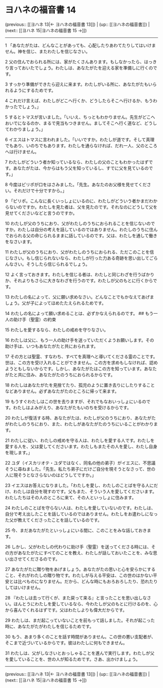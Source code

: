 # ヨハネの福音書 14

(previous:: [[ヨハネ 13|← ヨハネの福音書 13]]) | (up:: [[ヨハネの福音書]]) | (next:: [[ヨハネ 15|ヨハネの福音書 15 →]])

***


1 「あなたがたは、どんなことがあっても、心配したりあわてたりしてはいけません。神を信じ、またわたしを信じなさい。 

2 父の住んでおられる所には、家がたくさんあります。もしなかったら、はっきり言っておいたでしょう。わたしは、あなたがたを迎える家を準備しに行くのです。 

3 すっかり準備ができたら迎えに来ます。わたしがいる所に、あなたがたもいられるようにするためです。 

4 これだけ言えば、わたしがどこへ行くか、どうしたらそこへ行けるか、もうわかったでしょう。」 

5 するとトマスが言いました。「いいえ、ちっともわかりません。先生がどこへおいでになるのか、まるで見当もつきません。ましてそこへ行く道など、どうしてわかりましょう。」 

6 イエスはトマスに言われました。「いいですか。わたしが道です。そして真理でもあり、いのちでもあります。わたしを通らなければ、だれ一人、父のところへは行けません。 

7 わたしがどういう者か知っているなら、わたしの父のこともわかったはずです。あなたがたは、今からはもう父を知っているし、すでに父を見ているのです。」 

8 今度はピリポが口をはさみました。「先生。あなたのお父様を見せてください。それだけで十分ですから。」 

9 「ピリポ。こんなに長くいっしょにいるのに、わたしがどういう者かまだわからないのですか。わたしを見た者は、父を見たのです。それなのにどうして父を見せてくださいなどと言うのですか。 

10 わたしが父のうちにおり、父がわたしのうちにおられることを信じないのですか。わたしは自分の考えを話しているのではありません。わたしのうちに住んでおられる父の命じられるままに話しているのです。父は、わたしを通して働きをなさいます。 

11 わたしが父のうちにおり、父がわたしのうちにおられる、ただこのことを信じなさい。もし信じられないなら、わたしが行った力ある奇跡を思い出してごらんなさい。そうしたら信じられるでしょう。 

12 よく言っておきます。わたしを信じる者は、わたしと同じわざを行うばかりか、それよりもさらに大きなわざを行うのです。わたしが父のもとに行くからです。 

13 わたしの名によって、父に願い求めなさい。どんなことでもかなえてあげましょう。父が子によってほめたたえられるためです。 

14 わたしの名によって願い求めることは、必ずかなえられるのです。 ## もう一人の助け手（聖霊）の約束 

15 わたしを愛するなら、わたしの戒めを守りなさい。 

16 わたしは父に、もう一人の助け手を送っていただくようお願いします。その助け手は、いつもあなたがたと共におられます。 

17 その方とは聖霊、すなわち、すべてを真理へと導いてくださる霊のことです。世は、この方を受け入れることができません。この方を求めもしなければ、認めようともしないからです。しかし、あなたがたはこの方を知っています。あなたがたと共に住み、あなたがたのうちにおられるからです。 

18 わたしはあなたがたを見捨てたり、孤児のように置き去りにしたりすることなどありません。必ずあなたがたのところに帰って来ます。 

19 もうすぐわたしはこの世を去りますが、それでもなおいっしょにいるのです。わたしはよみがえり、あなたがたもいのちを受けるからです。 

20 わたしが復活する時、あなたがたは、わたしが父のうちにおり、あなたがたがわたしのうちにおり、また、わたしがあなたがたのうちにいることがわかります。 

21 わたしに従い、わたしの戒めを守る人は、わたしを愛する人です。わたしを愛する人を、父は愛してくださいます。わたしもまたその人を愛し、わたし自身を現します。」 

22 ユダ（イスカリオテ・ユダではなく、同名の他の弟子）がイエスに、不思議そうに尋ねました。「先生。私たち弟子にだけご自分を現そうとなさって、世の人に現そうとなさらないのはどうしてですか。」 

23 イエスはお答えになりました。「わたしを愛し、わたしのことばを守る人にだけ、わたしは自分を現すのです。父もまた、そういう人を愛してくださいます。わたしたちはその人のところに来て、その人といっしょに住みます。 

24 わたしのことばを守らない人は、わたしを愛していないのです。わたしは、自分で考え出したことを話しているのではありません。わたしをお遣わしになった父が教えてくださったことを話しているのです。 

25 今、まだあなたがたといっしょにいる間に、このことをみな話しておきます。 

26 しかし、父がわたしの代わりに助け手（聖霊）を送ってくださる時には、その方があなたがたにすべてのことを教え、わたしが話しておいたことを、みな思い出させてくださるのです。 

27 あなたがたに贈り物をあげましょう。あなたがたの思いと心を安らかにすること、それがわたしの贈り物です。わたしが与える平安は、この世のはかない平安とは比べものになりません。だから、どんな時にもおろおろしたり、恐れたりしてはいけません。 

28 『わたしは去って行くが、また戻って来る』と言ったことを思い出しなさい。ほんとうにわたしを愛しているなら、今わたしが父のもとに行けるのを、心から喜んでくれるはずです。父はわたしよりも偉大だからです。 

29 わたしは、まだ起こっていないことを前もって話しました。それが起こった時に、あなたがたがわたしを信じるためです。 

30 もう、あまり多くのことを話す時間がありません。この世の悪い支配者が、そこまで近づいているからです。彼はわたしに何もできません。 

31 わたしは、父がしなさいとおっしゃることを進んで実行します。わたしが父を愛していることを、世の人が知るためです。さあ、出かけましょう。

***

(previous:: [[ヨハネ 13|← ヨハネの福音書 13]]) | (up:: [[ヨハネの福音書]]) | (next:: [[ヨハネ 15|ヨハネの福音書 15 →]])
